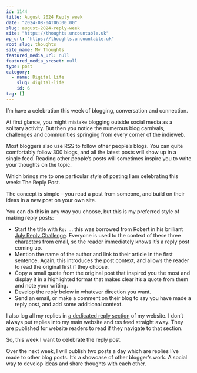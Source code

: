 ```yaml
---
id: 1144
title: August 2024 Reply week
date: "2024-08-04T06:00:00"
slug: august-2024-reply-week
site: "https://thoughts.uncountable.uk"
wp_url: "https://thoughts.uncountable.uk"
root_slug: thoughts
site_name: My Thoughts
featured_media_url: null
featured_media_srcset: null
type: post
category:
  - name: Digital Life
    slug: digital-life
    id: 6
tag: []
---
```



<p>I&#8217;m have a celebration this week of blogging, conversation and connection.</p>



<p>At first glance, you might mistake blogging outside social media as a solitary activity.  But then you notice the numerous blog carnivals, challenges and communities springing from every corner of the indieweb. </p>



<p>Most bloggers also use RSS to follow other people&#8217;s blogs.  You can quite comfortably follow 300 blogs, and all the latest posts will show up in a single feed.  Reading other people&#8217;s posts will sometimes inspire you to write your thoughts on the topic.</p>



<p>Which brings me to one particular style of posting I am celebrating this week:  The Reply Post.</p>



<p>The concept is simple &#8211; you read a post from someone, and build on their ideas in a new post on your own site. </p>



<p>You can do this in any way you choose, but this is my preferred style of making reply posts:</p>



<ul class="wp-block-list">
<li>Start the title with <code>Re:</code> &#8230; this was borrowed from Robert in his brilliant <a href="https://birming.com/july-reply-blog/">July Reply Challenge</a>.  Everyone is used to the context of these three characters from email, so the reader immediately knows it&#8217;s a reply post coming up.  </li>



<li>Mention the name of the author and link to their article in the first sentence.  Again, this introduces the post context, and allows the reader to read the original first if they choose. </li>



<li>Copy a small quote from the original post that inspired you the most and display it in a highlighted format that makes clear it&#8217;s a quote from them and note your writing.</li>



<li>Develop the reply below in whatever direction you want.</li>



<li>Send an email, or make a comment on their blog to say you have made a reply post, and add some additional context. </li>
</ul>



<p>I also log all my replies in <a href="https://thoughts.uncountable.uk/thoughts-on/reply-posts/">a dedicated reply section</a> of my website. I don&#8217;t always put replies into my main website and rss feed straight away. They are published for website readers to read if they navigate to that section.</p>



<p>So, this week I want to celebrate the reply post.</p>



<p>Over the next week, I will publish two posts a day which are replies I&#8217;ve made to other blog posts.  It&#8217;s a showcase of other blogger&#8217;s work.  A social way to develop ideas and share thoughts with each other.</p>
